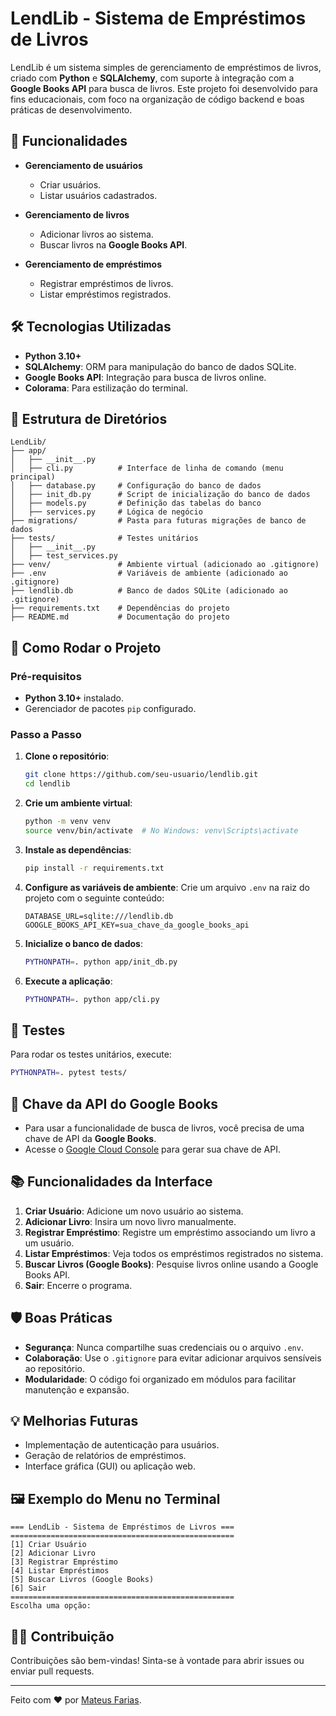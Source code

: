 # LendLib - Sistema de Empréstimos de Livros

LendLib é um sistema simples de gerenciamento de empréstimos de livros, criado com **Python** e **SQLAlchemy**, com suporte à integração com a **Google Books API** para busca de livros. Este projeto foi desenvolvido para fins educacionais, com foco na organização de código backend e boas práticas de desenvolvimento.

## 🎯 Funcionalidades

- **Gerenciamento de usuários**
  - Criar usuários.
  - Listar usuários cadastrados.

- **Gerenciamento de livros**
  - Adicionar livros ao sistema.
  - Buscar livros na **Google Books API**.

- **Gerenciamento de empréstimos**
  - Registrar empréstimos de livros.
  - Listar empréstimos registrados.

## 🛠️ Tecnologias Utilizadas

- **Python 3.10+**
- **SQLAlchemy**: ORM para manipulação do banco de dados SQLite.
- **Google Books API**: Integração para busca de livros online.
- **Colorama**: Para estilização do terminal.

## 📂 Estrutura de Diretórios

```plaintext
LendLib/
├── app/
│   ├── __init__.py
│   ├── cli.py          # Interface de linha de comando (menu principal)
│   ├── database.py     # Configuração do banco de dados
│   ├── init_db.py      # Script de inicialização do banco de dados
│   ├── models.py       # Definição das tabelas do banco
│   ├── services.py     # Lógica de negócio
├── migrations/         # Pasta para futuras migrações de banco de dados
├── tests/              # Testes unitários
│   ├── __init__.py
│   ├── test_services.py
├── venv/               # Ambiente virtual (adicionado ao .gitignore)
├── .env                # Variáveis de ambiente (adicionado ao .gitignore)
├── lendlib.db          # Banco de dados SQLite (adicionado ao .gitignore)
├── requirements.txt    # Dependências do projeto
├── README.md           # Documentação do projeto
```

## 🚀 Como Rodar o Projeto

### Pré-requisitos

- **Python 3.10+** instalado.
- Gerenciador de pacotes `pip` configurado.

### Passo a Passo

1. **Clone o repositório**:
   ```bash
   git clone https://github.com/seu-usuario/lendlib.git
   cd lendlib
   ```

2. **Crie um ambiente virtual**:
   ```bash
   python -m venv venv
   source venv/bin/activate  # No Windows: venv\Scripts\activate
   ```

3. **Instale as dependências**:
   ```bash
   pip install -r requirements.txt
   ```

4. **Configure as variáveis de ambiente**:
   Crie um arquivo `.env` na raiz do projeto com o seguinte conteúdo:
   ```plaintext
   DATABASE_URL=sqlite:///lendlib.db
   GOOGLE_BOOKS_API_KEY=sua_chave_da_google_books_api
   ```

5. **Inicialize o banco de dados**:
   ```bash
   PYTHONPATH=. python app/init_db.py
   ```

6. **Execute a aplicação**:
   ```bash
   PYTHONPATH=. python app/cli.py
   ```

## 🧪 Testes

Para rodar os testes unitários, execute:
```bash
PYTHONPATH=. pytest tests/
```

## 🔑 Chave da API do Google Books

- Para usar a funcionalidade de busca de livros, você precisa de uma chave de API da **Google Books**.
- Acesse o [Google Cloud Console](https://console.cloud.google.com/) para gerar sua chave de API.

## 📚 Funcionalidades da Interface

1. **Criar Usuário**: Adicione um novo usuário ao sistema.
2. **Adicionar Livro**: Insira um novo livro manualmente.
3. **Registrar Empréstimo**: Registre um empréstimo associando um livro a um usuário.
4. **Listar Empréstimos**: Veja todos os empréstimos registrados no sistema.
5. **Buscar Livros (Google Books)**: Pesquise livros online usando a Google Books API.
6. **Sair**: Encerre o programa.

## 🛡️ Boas Práticas

- **Segurança**: Nunca compartilhe suas credenciais ou o arquivo `.env`.
- **Colaboração**: Use o `.gitignore` para evitar adicionar arquivos sensíveis ao repositório.
- **Modularidade**: O código foi organizado em módulos para facilitar manutenção e expansão.

## 💡 Melhorias Futuras

- Implementação de autenticação para usuários.
- Geração de relatórios de empréstimos.
- Interface gráfica (GUI) ou aplicação web.

## 🖼️ Exemplo do Menu no Terminal

```plaintext
=== LendLib - Sistema de Empréstimos de Livros ===
==================================================
[1] Criar Usuário
[2] Adicionar Livro
[3] Registrar Empréstimo
[4] Listar Empréstimos
[5] Buscar Livros (Google Books)
[6] Sair
==================================================
Escolha uma opção:
```

## 👨‍💻 Contribuição

Contribuições são bem-vindas! Sinta-se à vontade para abrir issues ou enviar pull requests.

---

Feito com ❤️ por [Mateus Farias](https://github.com/O-Farias).
